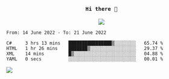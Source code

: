 <h4 align="center"><samp> Hi there 👋  </samp></h4>

<p align="center">
  
  <a href="https://github.com/bznick98">
    <img align="center" src="https://github-readme-stats.vercel.app/api?username=bznick98&&count_private=true&hide=issues,prs,contribs&show_icons=true&theme=gruvbox" />
  </a>
  
  <!--START_SECTION:waka-->

```text
From: 14 June 2022 - To: 21 June 2022

C#     3 hrs 13 mins   ████████████████▒░░░░░░░░   65.74 %
HTML   1 hr 26 mins    ███████▒░░░░░░░░░░░░░░░░░   29.37 %
XML    14 mins         █▒░░░░░░░░░░░░░░░░░░░░░░░   04.88 %
YAML   0 secs          ░░░░░░░░░░░░░░░░░░░░░░░░░   00.01 %
```

<!--END_SECTION:waka-->
  
 
</p>

![](https://visitor-badge.glitch.me/badge?page_id=bznick98.bznick98)
